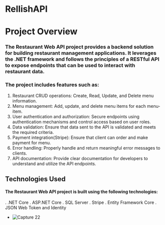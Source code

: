 # RellishAPI

# Project Overview
### The Restaurant Web API project provides a backend solution for building restaurant management applications. It leverages the .NET framework and follows the principles of a RESTful API to expose endpoints that can be used to interact with restaurant data.

### The project includes features such as:
1. Restaurant CRUD operations: Create, Read, Update, and Delete menu information.
2. Menu management: Add, update, and delete menu items for each menu-item.
3. User authentication and authorization: Secure endpoints using authentication mechanisms and control access based on user roles.
4. Data validation: Ensure that data sent to the API is validated and meets the required criteria.
5. Payment integration(Stripe):  Ensure that client can order and make payment for menu.
6. Error handling: Properly handle and return meaningful error messages to clients.
7. API documentation: Provide clear documentation for developers to understand and utilize the API endpoints.

## Technologies Used
#### The Restaurant Web API project is built using the following technologies:
. .NET Core
. ASP.NET Core
. SQL Server
. Stripe
. Entity Framework Core
. JSON Web Token and Identity

- ![Capture 22](https://github.com/fasas1/RellishAPI/assets/47166372/14cfe558-a369-4e6a-926e-1ab3983e6d20)
